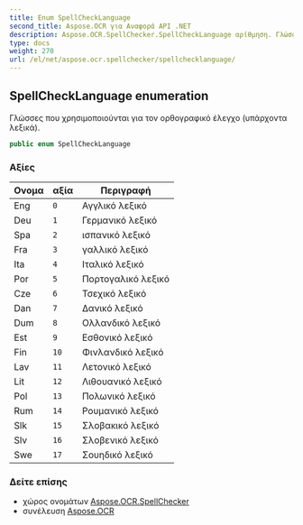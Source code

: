 ```yaml
---
title: Enum SpellCheckLanguage
second_title: Aspose.OCR για Αναφορά API .NET
description: Aspose.OCR.SpellChecker.SpellCheckLanguage αρίθμηση. Γλώσσες που χρησιμοποιούνται για τον ορθογραφικό έλεγχο υπάρχοντα λεξικά.
type: docs
weight: 270
url: /el/net/aspose.ocr.spellchecker/spellchecklanguage/
---
```

## SpellCheckLanguage enumeration

Γλώσσες που χρησιμοποιούνται για τον ορθογραφικό έλεγχο (υπάρχοντα λεξικά).

```csharp
public enum SpellCheckLanguage
```

### Αξίες

| Ονομα | αξία | Περιγραφή |
| --- | --- | --- |
| Eng | `0` | Αγγλικό λεξικό |
| Deu | `1` | Γερμανικό λεξικό |
| Spa | `2` | ισπανικό λεξικό |
| Fra | `3` | γαλλικό λεξικό |
| Ita | `4` | Ιταλικό λεξικό |
| Por | `5` | Πορτογαλικό λεξικό |
| Cze | `6` | Τσεχικό λεξικό |
| Dan | `7` | Δανικό λεξικό |
| Dum | `8` | Ολλανδικό λεξικό |
| Est | `9` | Εσθονικό λεξικό |
| Fin | `10` | Φινλανδικό λεξικό |
| Lav | `11` | Λετονικό λεξικό |
| Lit | `12` | Λιθουανικό λεξικό |
| Pol | `13` | Πολωνικό λεξικό |
| Rum | `14` | Ρουμανικό λεξικό |
| Slk | `15` | Σλοβακικό λεξικό |
| Slv | `16` | Σλοβενικό λεξικό |
| Swe | `17` | Σουηδικό λεξικό |

### Δείτε επίσης

* χώρος ονομάτων [Aspose.OCR.SpellChecker](../../aspose.ocr.spellchecker/)
* συνέλευση [Aspose.OCR](../../)



